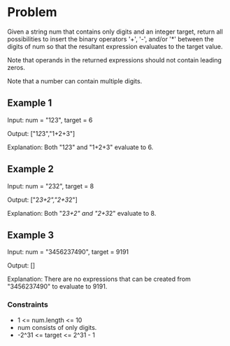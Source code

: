 # Problem

Given a string num that contains only digits and an integer target, return all possibilities to insert the binary operators '+', '-', and/or '*' between the digits of num so that the resultant expression evaluates to the target value.

Note that operands in the returned expressions should not contain leading zeros.

Note that a number can contain multiple digits.

## Example 1

Input: num = "123", target = 6

Output: ["1*2*3","1+2+3"]

Explanation: Both "1*2*3" and "1+2+3" evaluate to 6.

## Example 2

Input: num = "232", target = 8

Output: ["2*3+2","2+3*2"]

Explanation: Both "2*3+2" and "2+3*2" evaluate to 8.

## Example 3

Input: num = "3456237490", target = 9191

Output: []

Explanation: There are no expressions that can be created from "3456237490" to evaluate to 9191.
 
### Constraints

- 1 <= num.length <= 10
- num consists of only digits.
- -2^31 <= target <= 2^31 - 1
